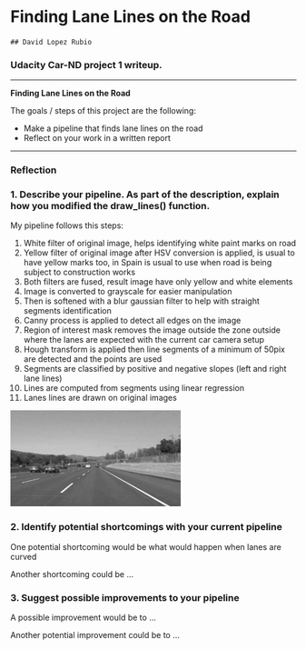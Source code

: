 # **Finding Lane Lines on the Road** 

    ## David Lopez Rubio

### Udacity Car-ND project 1 writeup.

---

**Finding Lane Lines on the Road**

The goals / steps of this project are the following:
* Make a pipeline that finds lane lines on the road
* Reflect on your work in a written report


[//]: # (Image References)

[image1]: ./examples/grayscale.jpg "Grayscale"

---

### Reflection

### 1. Describe your pipeline. As part of the description, explain how you modified the draw_lines() function.

My pipeline follows this steps:

1) White filter of original image, helps identifying white paint marks on road
2) Yellow filter of original image after HSV conversion is applied, is usual to have yellow marks too, in Spain is usual to use when road is being subject to construction works
3) Both filters are fused, result image have only yellow and white elements
4) Image is converted to grayscale for easier manipulation
5) Then is softened with a blur gaussian filter to help with straight segments identification
6) Canny process is applied to detect all edges on the image
7) Region of interest mask removes the image outside the zone outside where the lanes are expected with the current car camera setup 
8) Hough transform is applied then line segments of a minimum of 50pix are detected and the points are used
9) Segments are classified by positive and negative slopes (left and right lane lines)
10) Lines are computed from segments using linear regression
11) Lanes lines are drawn on original images

[image1]: ./demo_images/demo0.jpg "White filter"
[image2]: ./demo_images/demo1.jpg "Yellow filter"
[image3]: ./demo_images/demo2.jpg "White and yellow bitwise and"
[image4]: ./demo_images/demo3.jpg "Gaussian processing"
[image5]: ./demo_images/demo4.jpg "Canny edges filter"
[image6]: ./demo_images/demo5.jpg "Lines computed with linear regression"
[image7]: ./demo_images/demo6.jpg "Lane lines over original image"



![alt text][image1]




### 2. Identify potential shortcomings with your current pipeline


One potential shortcoming would be what would happen when lanes are curved 

Another shortcoming could be ...


### 3. Suggest possible improvements to your pipeline

A possible improvement would be to ...

Another potential improvement could be to ...
